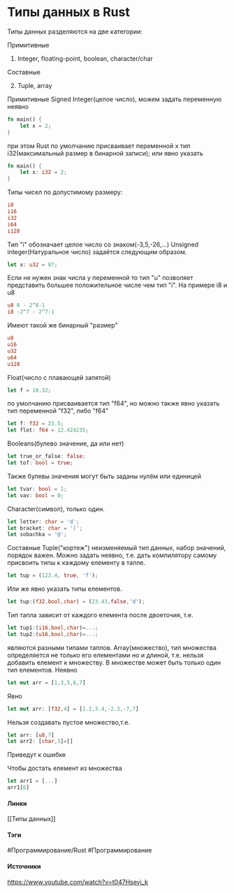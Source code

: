 # Типы данных в Rust
Типы данных разделяются на две категории:

Примитивные
1. Integer, floating-point, boolean, character/char

Составные

2. Tuple, array

Примитивные
Signed Integer(целое число), можем задать переменную неявно
```rust
fn main() {
	let x = 2;
}
```
при этом Rust по умолчанию присваивает переменной x тип i32(максимальный размер в бинарной записи);
или явно указать
```rust
fn main() {
	let x: i32 = 2;
}
```
Типы чисел по допустимому размеру:
```rust
i8
i16
i32
i64
i128
```
Тип "i" обозначает целое число со знаком(-3,5,-26,...)
Unsigned integer(Натуральное число) задаётся следующим образом.
```rust
let x: u32 = 87;
```
Если не нужен знак числа у переменной то тип "u" позволяет представить большее положительное числе чем тип "i". На примере i8 и u8
```rust
u8 0 - 2^8-1
i8 -2^7 - 2^7-1
```
Имеют такой же бинарный "размер"
```rust
u8
u16
u32
u64
u128
```
Float(число с плавающей запятой)
```rust
let f = 10.32;
```
по умолчанию присваивается тип "f64", но можно также явно указать тип переменной "f32", либо "f64"
```rust
let f: f32 = 23.5;
let flot: f64 = 12.424235;
```
Booleans(булево значение, да или нет)
```rust
let true_or_false: false;
let tof: bool = true;
```
Также булевы значения могут быть заданы нулём или единицей
```rust
let tvar: bool = 1;
let vav: bool = 0;
```
Character(символ), только один. 
```rust
let letter: char = 'd';
let bracket: char = '(';
let sobachka = '@';
```
Составные
Tuple("кортеж") неизменяемый тип данных, набор значений, порядок важен.
Можно задать неявно, т.е. дать компилятору самому присвоить типы к каждому елементу в тапле.
```rust
let tup = (123.4, true, 'f');
```
Или же явно указать типы елементов.
```rust
let tup:(f32,bool,char) = (23.43,false,'d');
```
Тип тапла зависит от каждого елемента после двоеточия, т.е.
```rust
let tup1:(i16,bool,char)=...;
let tup2:(u16,bool,char)=...;
```
являются разными типами таплов.
Array(множество), тип множества определяется не только его елементами но и длиной, т.е. нельзя добавить елемент к множеству. В множестве может быть только один тип елементов.
Неявно
```rust
let mut arr = [1,3,5,6,7]
```
Явно 
```rust
let mut arr: [f32,4] = [1.2,3.4,-2.3,-7,7]
```
Нельзя создавать пустое множество,т.е.
```rust
let arr: [u8,7]
let arr2: [char,3]=[]
```
Приведут к ошибке

Чтобы достать елемент из множества
```rust
let arr1 = [...]
arr1[6]
```
#### Линки
 [[Типы данных]]
#### Тэги
 #Программирование/Rust 
 #Программирование 
#### Источники
 https://www.youtube.com/watch?v=t047Hseyj_k